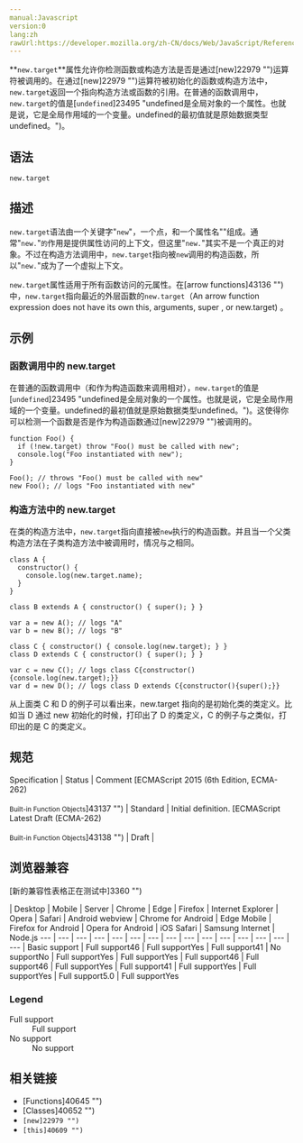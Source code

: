 ```yaml
---
manual:Javascript
version:0
lang:zh
rawUrl:https://developer.mozilla.org/zh-CN/docs/Web/JavaScript/Reference/Operators/new.target
---
```




**`new.target`**属性允许你检测函数或构造方法是否是通过[new]22979 "")运算符被调用的。在通过[new]22979 "")运算符被初始化的函数或构造方法中，`new.target`返回一个指向构造方法或函数的引用。在普通的函数调用中，`new.target`的值是[`undefined`]23495 "undefined是全局对象的一个属性。也就是说，它是全局作用域的一个变量。undefined的最初值就是原始数据类型undefined。")。

## 语法<a name="语法"></a>

```
new.target
```

## 描述<a name="描述"></a>


`new.target`语法由一个关键字&quot;`new`&quot;，一个点，和一个属性名&quot;&quot;组成。通常&quot;`new.`&quot;`的`作用是提供属性访问的上下文，但这里&quot;`new.`&quot;其实不是一个真正的对象。不过在构造方法调用中，`new.target`指向被`new`调用的构造函数，所以&quot;`new.`&quot;成为了一个虚拟上下文。



`new.target`属性适用于所有函数访问的元属性。在[arrow functions]43136 "")中，`new.target`指向最近的外层函数的`new.target`（An arrow function expression does not have its own this, arguments, super , or new.target) 。


## 示例<a name="示例"></a>

### 函数调用中的 new.target<a name="函数调用中的_new.target"></a>


在普通的函数调用中（和作为构造函数来调用相对），`new.target`的值是[`undefined`]23495 "undefined是全局对象的一个属性。也就是说，它是全局作用域的一个变量。undefined的最初值就是原始数据类型undefined。")。这使得你可以检测一个函数是否是作为构造函数通过[new]22979 "")被调用的。


```
function Foo() {
  if (!new.target) throw "Foo() must be called with new";
  console.log("Foo instantiated with new");
}

Foo(); // throws "Foo() must be called with new"
new Foo(); // logs "Foo instantiated with new"
```

### 构造方法中的 new.target<a name="构造方法中的_new.target"></a>


在类的构造方法中，`new.target`指向直接被`new`执行的构造函数。并且当一个父类构造方法在子类构造方法中被调用时，情况与之相同。


```
class A {
  constructor() {
    console.log(new.target.name);
  }
}

class B extends A { constructor() { super(); } }

var a = new A(); // logs "A"
var b = new B(); // logs "B"

class C { constructor() { console.log(new.target); } }
class D extends C { constructor() { super(); } }
 
var c = new C(); // logs class C{constructor(){console.log(new.target);}}
var d = new D(); // logs class D extends C{constructor(){super();}}
```


从上面类 C 和 D 的例子可以看出来，new.target 指向的是初始化类的类定义。比如当 D 通过 new 初始化的时候，打印出了 D 的类定义，C 的例子与之类似，打印出的是 C 的类定义。


## 规范<a name="规范"></a>

Specification | Status | Comment 
[ECMAScript 2015 (6th Edition, ECMA-262)<br></br><small>Built-in Function Objects</small>]43137 "") | Standard | Initial definition. 
[ECMAScript Latest Draft (ECMA-262)<br></br><small>Built-in Function Objects</small>]43138 "") | Draft |  


## 浏览器兼容<a name="浏览器兼容"></a>
[新的兼容性表格正在测试中<i></i>]3360 "")

 | <abbr>Desktop<i></i></abbr> | <abbr>Mobile<i></i></abbr> | <abbr>Server<i></i></abbr> 
 | <abbr>Chrome<i></i></abbr> | <abbr>Edge<i></i></abbr> | <abbr>Firefox<i></i></abbr> | <abbr>Internet Explorer<i></i></abbr> | <abbr>Opera<i></i></abbr> | <abbr>Safari<i></i></abbr> | <abbr>Android webview<i></i></abbr> | <abbr>Chrome for Android<i></i></abbr> | <abbr>Edge Mobile<i></i></abbr> | <abbr>Firefox for Android<i></i></abbr> | <abbr>Opera for Android<i></i></abbr> | <abbr>iOS Safari<i></i></abbr> | <abbr>Samsung Internet<i></i></abbr> | <abbr>Node.js<i></i></abbr> 
 ---  |  ---  |  ---  |  ---  |  ---  |  ---  |  ---  |  ---  |  ---  |  ---  |  ---  |  ---  |  ---  |  ---  |  ---  | 
Basic support | <abbr>Full support</abbr>46 | <abbr>Full support</abbr>Yes | <abbr>Full support</abbr>41 | <abbr>No support</abbr>No | <abbr>Full support</abbr>Yes | <abbr>Full support</abbr>Yes | <abbr>Full support</abbr>46 | <abbr>Full support</abbr>46 | <abbr>Full support</abbr>Yes | <abbr>Full support</abbr>41 | <abbr>Full support</abbr>Yes | <abbr>Full support</abbr>Yes | <abbr>Full support</abbr>5.0 | <abbr>Full support</abbr>Yes 


### Legend<a name="Legend"></a>
<dl><dt id=''><abbr>Full support</abbr></dt><dd>Full support</dd><dt id=''><abbr>No support</abbr></dt><dd>No support</dd></dl>

## 相关链接<a name="相关链接"></a>

* [Functions]40645 "")
* [Classes]40652 "")
* `[new]22979 "")`
* `[this]40609 "")`



